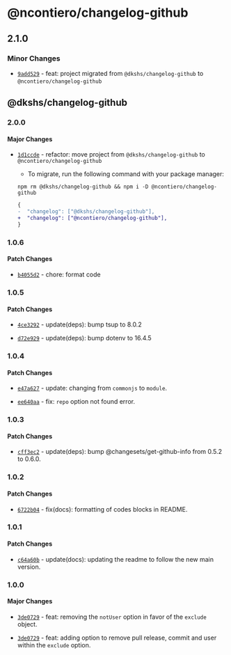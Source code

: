 # @ncontiero/changelog-github

## 2.1.0

### Minor Changes

- [`9add529`](https://github.com/ncontiero/changelog-github/commit/9add529e0302633def27bc713afabfeec452563b) - feat: project migrated from `@dkshs/changelog-github` to `@ncontiero/changelog-github`

## @dkshs/changelog-github

### 2.0.0

#### Major Changes

- [`1d1ccde`](https://github.com/ncontiero/changelog-github/commit/1d1ccde72beb805b0e2480e59bdc8113a99fc311) - refactor: move project from `@dkshs/changelog-github` to `@ncontiero/changelog-github`

  - To migrate, run the following command with your package manager:

  `npm rm @dkshs/changelog-github && npm i -D @ncontiero/changelog-github`

  ```diff
  {
  -  "changelog": ["@dkshs/changelog-github"],
  +  "changelog": ["@ncontiero/changelog-github"],
  }
  ```

### 1.0.6

#### Patch Changes

- [`b4055d2`](https://github.com/dkshs/changelog-github/commit/b4055d2e3185f307f8fd2ee156f10f49b5425935) - chore: format code

### 1.0.5

#### Patch Changes

- [`4ce3292`](https://github.com/dkshs/changelog-github/commit/4ce329215bfe90640df55f573715131b2c9e6fc7) - update(deps): bump tsup to 8.0.2

- [`d72e929`](https://github.com/dkshs/changelog-github/commit/d72e9291dd2938134d0308cd60ab709048db347e) - update(deps): bump dotenv to 16.4.5

### 1.0.4

#### Patch Changes

- [`e47a627`](https://github.com/dkshs/changelog-github/commit/e47a62715127c7c960cd1e41f097b624a5721a7f) - update: changing from `commonjs` to `module`.

- [`ee640aa`](https://github.com/dkshs/changelog-github/commit/ee640aa6d641285c9041449eaa1ba0e848151c98) - fix: `repo` option not found error.

### 1.0.3

#### Patch Changes

- [`cff3ec2`](https://github.com/dkshs/changelog-github/commit/cff3ec2f12b86ced6d3c3268fb1e2affc29707f5) - update(deps): bump @changesets/get-github-info from 0.5.2 to 0.6.0.

### 1.0.2

#### Patch Changes

- [`6722b04`](https://github.com/dkshs/changelog-github/commit/6722b0463c4bf02c87f600edc17d35577daa0c53) - fix(docs): formatting of codes blocks in README.

### 1.0.1

#### Patch Changes

- [`c64a60b`](https://github.com/dkshs/changelog-github/commit/c64a60b5ce02ed2cb39d6158e1f2e97abde24cc5) - update(docs): updating the readme to follow the new main version.

### 1.0.0

#### Major Changes

- [`3de0729`](https://github.com/dkshs/changelog-github/commit/3de072970dc5a322b2748eeb53996db64bd1b5d4) - feat: removing the `notUser` option in favor of the `exclude` object.

- [`3de0729`](https://github.com/dkshs/changelog-github/commit/3de072970dc5a322b2748eeb53996db64bd1b5d4) - feat: adding option to remove pull release, commit and user within the `exclude` option.
